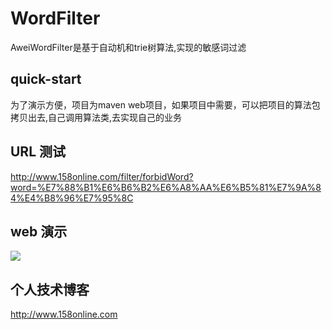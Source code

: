 # WordFilter

AweiWordFilter是基于自动机和trie树算法,实现的敏感词过滤

## quick-start
为了演示方便，项目为maven web项目，如果项目中需要，可以把项目的算法包拷贝出去,自己调用算法类,去实现自己的业务


## URL 测试
http://www.158online.com/filter/forbidWord?word=%E7%88%B1%E6%B6%B2%E6%A8%AA%E6%B5%81%E7%9A%84%E4%B8%96%E7%95%8C

## web 演示
![](https://github.com/zvv/AweiWordFilter/blob/master/src/main/webapp/imager/index.jpg)


## 个人技术博客
http://www.158online.com
